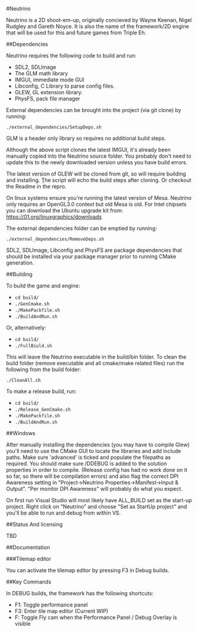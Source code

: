 ﻿#Neutrino

Neutrino is a 2D shoot-em-up, originally concieved by Wayne Keenan, Nigel Rudgley and Gareth Noyce. It is also the name
of the framework/2D engine that will be used for this and future games from Triple Eh.

##Dependencies

Neutrino requires the following code to build and run:

- SDL2, SDLImage
- The GLM math library
- IMGUI, immediate mode GUI 
- Libconfig, C Library to parse config files. 
- GLEW, GL extension library.
- PhysFS, pack file manager

External dependencies can be brought into the project (via git clone) by running:

`./external_dependencies/SetupDeps.sh`

GLM is a header only library so requires no additional build steps. 

Although the above script clones the latest IMGUI, it's already been manually copied into the Neutrino source folder. You probably don't need to update this to the newly downloaded version unless you have build errors. 

The latest version of GLEW will be cloned from git, so will require building and installing. Ţhe script will echo the build steps after cloning. Or checkout the Readme in the repro.  

On linux systems ensure you're running the latest version of Mesa. Neutrino only requires an OpenGL3.0 context but old Mesa is old. For Intel chipsets you can download the Ubuntu upgrade kit from: https://01.org/linuxgraphics/downloads   

The external dependencies folder can be emptied by running:

`./external_dependencies/RemoveDeps.sh`

SDL2, SDLImage, Libconfig and PhysFS are package dependencies that should be installed via your package manager prior to running CMake generation. 

##Building

To build the game and engine:

- `cd build/`
- `./GenCmake.sh`
- `./MakePackfile.sh`
- `./BuildAndRun.sh`

Or, alternatively:

- `cd build/`
- `./FullBiuld.sh`

This will leave the Neutrino executable in the build/bin folder. To clean the build folder (remove executable and all cmake/make related files) run the following from the build folder:

`./CleanAll.sh` 

To make a release build, run:

- `cd build/`
- `./Release_GenCmake.sh`
- `./MakePackfile.sh`
- `./BuildAndRun.sh`

##Windows

After manually installing the dependencies (you may have to compile Glew) you'll need to use the CMake GUI to locate the libraries and add include paths. Make sure
'advanced' is ticked and populate the filepaths as required. You should make sure /DDEBUG is added to the solution properties in order to 
compile. (Release config has had no work done on it so far, so there will be compilation errors) and also flag the correct DPI Awareness setting in "Project->Neutrino Properties->Manifest->Input & Output".
"Per monitor DPI Awareness" will probably do what you expect. 

On first run Visual Studio will most likely have ALL_BUILD set as the start-up project. Right click on "Neutrino" and choose "Set as StartUp project" and you'll be able to run 
and debug from within VS.

##Status And licensing

TBD

##Documentation

###Tilemap editor

You can activate the tilemap editor by pressing F3 in Debug builds. 


##Key Commands

In DEBUG builds, the framework has the following shortcuts:
- F1: Toggle performance panel
- F3: Enter tile map editor (Current WIP)
- F: Toggle Fly cam when the Performance Panel / Debug Overlay is visible
